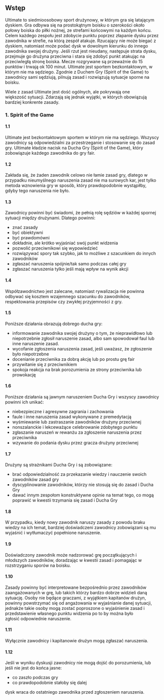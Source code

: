 ## Wstęp

Ultimate to siedmioosobowy sport drużynowy, w którym gra się latającym dyskiem. Gra odbywa się na prostokątnym boisku o szerokości około połowy boiska do piłki nożnej, ze strefami końcowymi na każdym końcu. Celem każdego zespołu jest zdobycie punktu poprzez złapanie dysku przez zawodnika w strefie, na którą zespół atakuje. Rzucający nie może biegać z dyskiem, natomiast może podać dysk  w dowolnym kierunku do innego zawodnika swojej drużyny. Jeśli rzut jest nieudany, następuje strata dysku, przejmuje go drużyna przeciwna i stara się zdobyć punkt atakując na przeciwległą stronę boiska. Mecze rozgrywane są przeważnie do 15 punktów i trwają ok 100 minut. Ultimate jest sportem bezkontaktowym, w którym nie ma sędziego. Zgodnie z Duchem Gry (Spirit of the Game) to zawodnicy sami sędziują, pilnują zasad i rozwiązują sytuacje sporne na boisku.

Wiele z zasad Ultimate jest dość ogólnych, ale pokrywają one większość sytuacji. Zdarzają się jednak wyjątki, w których obowiązują bardziej konkrente zasady.

### 1. Spirit of the Game

#### 1.1

Ultimate jest bezkontaktowym sportem w którym nie ma sędziego. Wszyscy zawodnicy są odpowiedzialni za przestrzeganie	i stosowanie się do zasad gry. Ultimate kładzie nacisk na Ducha Gry (Spirit of the Game), który zobowiązuje każdego zawodnika do gry fair.

#### 1.2

Zakłada się, że żaden zawodnik celowo nie łamie zasad gry, dlatego w przypadku nieumyślnego naruszenia zasad nie ma surowych kar, jest tylko metoda wznowienia gry w sposób, który prawdopodobnie wystąpiłby, gdyby tego naruszenia nie było.

#### 1.3

Zawodnicy powinni być świadomi, że pełnią rolę sędziów w każdej spornej sytuacji między drużynami. Dlatego powinni:

- znać zasady
- być obiektywni
- być prawdomówni
- dokładnie, ale krótko wyjaśniać swój punkt widzenia
- pozwolić przeciwnikowi się wypowiedzieć
- rozwiązywać spory tak szybko, jak to możliwe z szacunkiem do innych zawodników
- zgłaszać naruszenia spójnie/tak samo podczas całej gry 
- zgłaszać naruszenia tylko jeśli mają wpływ na wynik akcji

#### 1.4

Współzawodnictwo jest zalecane, natomiast rywalizacja nie powinna odbywać się kosztem wzajemnego szacunku do zawodników, respektowania przepisów czy zwykłej przyjemności z gry.

#### 1.5

Poniższe działania obrazują dobrego ducha gry:

- informowanie zawodnika swojej drużyny o tym, że nieprawidłowo lub niepotrzebnie zgłosił naruszenie zasad, albo sam spowodował faul lub inne naruszenie zasad.
- wycofanie zgłoszenia naruszenia zasad, jeśli uważasz, że zgłoszenie było niepotrzebne
- docenianie przeciwnika za dobrą akcję lub po prostu grę fair
- przywitanie się z przeciwnikiem
- spokoja reakcja na brak porozumienia ze strony przeciwnika lub prowokację

#### 1.6

Poniższe działania są jawnym naruszeniem Ducha Gry i wszyscy zawodnicy powinni ich unikać:

- niebezpieczne i agresywne zagrania i zachowania
- faule i inne naruszenia zasad wykonywane z premedytacją
- wyśmiewanie lub zastraszanie zawodników drużyny przeciwnej
- nonszalanckie i lekceważące celebrowanie zdobytego punktu
- zgłaszanie naruszeń w rewanżu za zgłoszenie naruszenia przez przeciwnika
- wzywanie do podania dysku przez gracza drużyny przeciwnej

#### 1.7

Drużyny są strażnikami Ducha Gry i są zobowiązane:

- brać odpowiedzialność za przekazanie wiedzy i nauczenie swoich zawodników zasad gry
- dyscyplinowanie zawodników, którzy nie stosują się do zasad i Ducha Gry
- dawać innym zespołom konstruktywne opinie na temat tego, co mogą poprawić w kwestii trzymania się zasad i Ducha Gry


#### 1.8

W przypadku, kiedy nowy zawodnik naruszy zasady z powodu braku wiedzy na ich temat, bardziej doświadczeni zawodnicy zobowiązani są mu wyjaśnić i wytłumaczyć popełnione naruszenie.

#### 1.9

Doświadczony zawodnik może nadzorować grę początkujących i młodszych zawodników, doradzając w kwestii zasad i pomagając w rozstrzyganiu sporów na boisku.

#### 1.10

Zasady powinny być interpretowane bezpośrednio przez zawodników zaangażowanych w grę, lub takich którzy bardzo dobrze widzieli daną sytuację. Osoby nie będące graczami, z wyjątkiem kapitanów drużyn, powinny powstrzymać się od angażowania w wyjaśnianie danej sytuacji, jednakże takie osoby mogą zostać poproszone o wyjaśnienie zasad i przedstawienie własnego punktu widzenia po to by można było zgłosić odpowiednie naruszenie.

#### 1.11

Wyłącznie zawodnicy i kapitanowie drużyn mogą zgłaszać naruszenia.

#### 1.12

Jeśli w wyniku dyskusji zawodnicy nie mogą dojść do porozumienia, lub jeśli nie jest do końca jasne:

- co zaszło podczas gry
- co prawdopodobnie stałoby się dalej

dysk wraca do ostatniego zawodnika przed zgłoszeniem naruszenia.

